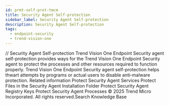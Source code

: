 ```yaml
---
id: prmt-self-prot-tmcm
title: Security Agent Self-protection
sidebar_label: Security Agent Self-protection
description: Security Agent Self-protection
tags:
  - endpoint-security
  - trend-vision-one
---
```


/*<![CDATA[*/ $('#title').html($('meta[name=map-description]').attr('content')); /*]]>*/ Security Agent Self-protection Trend Vision One Endpoint Security agent self-protection provides ways for the Trend Vision One Endpoint Security agent to protect the processes and other resources required to function properly. Trend Vision One Endpoint Security agent self-protection helps thwart attempts by programs or actual users to disable anti-malware protection. Related information Protect Security Agent Services Protect Files in the Security Agent Installation Folder Protect Security Agent Registry Keys Protect Security Agent Processes © 2025 Trend Micro Incorporated. All rights reserved.Search Knowledge Base